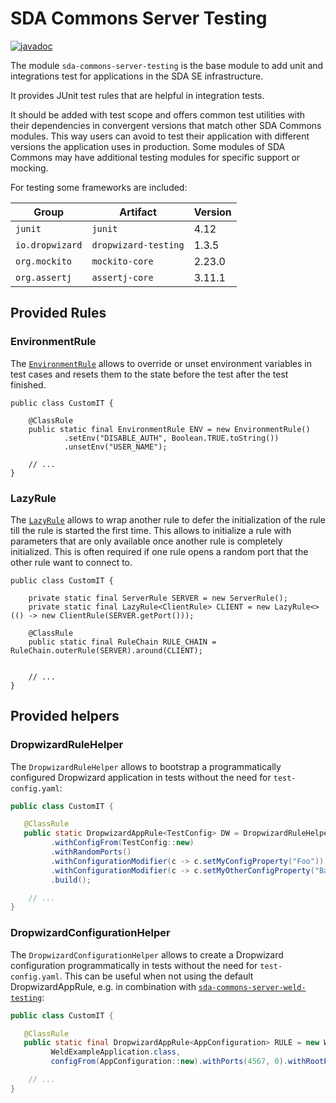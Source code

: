 # SDA Commons Server Testing

[![javadoc](https://javadoc.io/badge2/org.sdase.commons/sda-commons-server-testing/javadoc.svg)](https://javadoc.io/doc/org.sdase.commons/sda-commons-server-testing)

The module `sda-commons-server-testing` is the base module to add unit and integrations test for applications in the 
SDA SE infrastructure.

It provides JUnit test rules that are helpful in integration tests.

It should be added with test scope and offers common test utilities with their dependencies in convergent versions that
match other SDA Commons modules. This way users can avoid to test their application with different versions the
application uses in production. Some modules of SDA Commons may have additional testing modules for specific support or
mocking.

For testing some frameworks are included:

| Group            | Artifact             | Version |
|------------------|----------------------|---------|
| `junit`          | `junit`              | 4.12    |
| `io.dropwizard`  | `dropwizard-testing` | 1.3.5   |
| `org.mockito`    | `mockito-core`       | 2.23.0  |
| `org.assertj`    | `assertj-core`       | 3.11.1  |

## Provided Rules

### EnvironmentRule

The [`EnvironmentRule`](./src/main/java/org/sdase/commons/server/testing/EnvironmentRule.java) allows to override or
unset environment variables in test cases and resets them to the state before the test after the test finished.

```
public class CustomIT {

    @ClassRule
    public static final EnvironmentRule ENV = new EnvironmentRule()
            .setEnv("DISABLE_AUTH", Boolean.TRUE.toString())
            .unsetEnv("USER_NAME");

    // ...
}
```

### LazyRule

The [`LazyRule`](./src/main/java/org/sdase/commons/server/testing/LazyRule.java) allows to wrap another 
rule to defer the initialization of the rule till the rule is started the first time. 
This allows to initialize a rule with parameters that are only available once another rule is 
completely initialized. This is often required if one rule opens a random port that the other rule 
want to connect to.

```
public class CustomIT {

    private static final ServerRule SERVER = new ServerRule();
    private static final LazyRule<ClientRule> CLIENT = new LazyRule<>(() -> new ClientRule(SERVER.getPort()));

    @ClassRule
    public static final RuleChain RULE_CHAIN = RuleChain.outerRule(SERVER).around(CLIENT);


    // ...
}
```

## Provided helpers

### DropwizardRuleHelper

The `DropwizardRuleHelper` allows to bootstrap a programmatically configured Dropwizard application in tests without the
need for `test-config.yaml`:

```java
public class CustomIT {

   @ClassRule
   public static DropwizardAppRule<TestConfig> DW = DropwizardRuleHelper.dropwizardTestAppFrom(TestApp.class)
         .withConfigFrom(TestConfig::new)
         .withRandomPorts()
         .withConfigurationModifier(c -> c.setMyConfigProperty("Foo"))
         .withConfigurationModifier(c -> c.setMyOtherConfigProperty("Bar"))
         .build();

    // ...
}
```

### DropwizardConfigurationHelper

The `DropwizardConfigurationHelper` allows to create a Dropwizard configuration programmatically in tests without the
need for `test-config.yaml`. This can be useful when not using the default DropwizardAppRule, e.g. in combination with
[`sda-commons-server-weld-testing`](../sda-commons-server-weld-testing/README.md):

```java
public class CustomIT {

   @ClassRule
   public static final DropwizardAppRule<AppConfiguration> RULE = new WeldAppRule<>(
         WeldExampleApplication.class,
         configFrom(AppConfiguration::new).withPorts(4567, 0).withRootPath("/api/*").build());

    // ...
}
```
